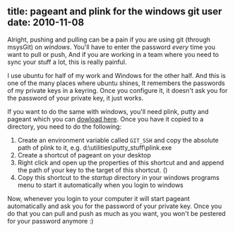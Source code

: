 title: pageant and plink for the windows git user
date: 2010-11-08
---

Alright, pushing and pulling can be a pain if you are using git (through msysGit) on *windows*. 
You'll have to enter the password *every* time you want to pull or push, And if you are working in a
team where you need to sync your stuff a lot, this is really painful. 

I use ubuntu for half of my work and Windows for the other half. And this is one
of the many places where ubuntu shines, It remembers the passwords of my private
keys in a keyring. Once you configure it, it doesn't ask you for the password of
your private key, it just works.

If you want to do the same with windows, you'll need plink, putty and pageant
which you can [dowload here][1]. Once you have it copied to a directory, you
need to do the following:
  
  1. Create an environment variable called `GIT_SSH` and copy the absolute path
     of plink to it, e.g. d:\utilities\putty_stuff\plink.exe
  2. Create a shortcut of pageant on your desktop
  3. Right click and open up the properties of this shortcut and and append the
     path of your key to the target of this shortcut. ()
  4. Copy this shortcut to the *startup* directory in your windows programs menu 
     to start it automatically when you login to windows

Now, whenever you login to your computer it will start pageant automatically and
ask you for the password of your private key. Once you do that you can pull and
push as much as you want, you won't be pestered for your password anymore :)


  [1]: http://www.chiark.greenend.org.uk/~sgtatham/putty/download.html
